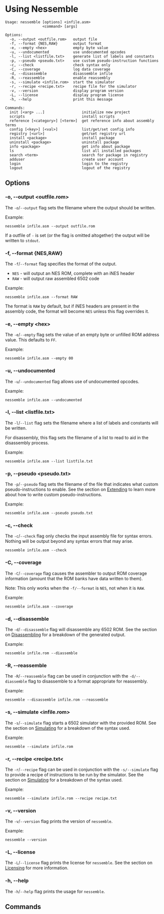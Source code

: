 # Using Nessemble

```
Usage: nessemble [options] <infile.asm>
                 <command> [args]

Options:
  -o, --output <outfile.rom>   output file
  -f, --format {NES,RAW}       output format
  -e, --empty <hex>            empty byte value
  -u, --undocumented           use undocumented opcodes
  -l, --list <listfile.txt>    generate list of labels and constants
  -p, --pseudo <pseudo.txt>    use custom pseudo-instruction functions
  -c, --check                  check syntax only
  -C, --coverage               log data coverage
  -d, --disassemble            disassemble infile
  -R, --reassemble             enable reassembly
  -s, --simulate <infile.rom>  start the simulator
  -r, --recipe <recipe.txt>    recipe file for the simulator
  -v, --version                display program version
  -L, --license                display program license
  -h, --help                   print this message

Commands:
  init [<arg> ...]                 initialize new project
  scripts                          install scripts
  reference [<category>] [<term>]  get reference info about assembly terms
  config [<key>] [<val>]           list/get/set config info
  registry [<url>]                 get/set registry url
  install <package>                install package
  uninstall <package>              uninstall package
  info <package>                   get info about package
  ls                               list all installed packages
  search <term>                    search for package in registry
  adduser                          create user account
  login                            login to the registry
  logout                           logout of the registry
```

## Options

### -o, --output &lt;outfile.rom&gt;

The `-o`/`--output` flag sets the filename where the output should be written.

Example:

```
nessemble infile.asm --output outfile.rom
```

If a outfile of `-` is set (or the flag is omitted altogether) the
output will be written to `stdout`.

### -f, --format {NES,RAW}

The `-f`/`--format` flag specifies the format of the output.

* `NES` - will output an NES ROM, complete with an iNES header
* `RAW` - will output raw assembled 6502 code

Example:

```
nessemble infile.asm --format RAW
```

The format is `RAW` by default, but if iNES headers are present in the assembly
code, the format will become `NES` unless this flag overrides it.

### -e, --empty &lt;hex&gt;

The `-e`/`--empty` flag sets the value of an empty byte or unfilled ROM
address value. This defaults to `FF`.

Example:

```
nessemble infile.asm --empty 00
```

### -u, --undocumented

The `-u`/`--undocumented` flag allows use of undocumented opcodes.

Example:

```
nessemble infile.asm --undocumented
```

### -l, --list &lt;listfile.txt&gt;

The `-l`/`--list` flag sets the filename where a list of labels and constants
will be written.

For disassembly, this flag sets the filename of a list to read to aid in the
disassembly process.

Example:

```
nessemble infile.asm --list listfile.txt
```

### -p, --pseudo &lt;pseudo.txt&gt;

The `-p`/`--pseudo` flag sets the filename of the file that indicates what
custom pseudo-instructions to enable. See the section on [Extending](#TODO) to
learn more about how to write custom pseudo-instructions.

Example:

```
nessemble infile.asm --pseudo pseudo.txt
```

### -c, --check

The `-c`/`--check` flag only checks the input assembly file for syntax errors.
Nothing will be output beyond any syntax errors that may arise.

```
nessemble infile.asm --check
```

### -C, --coverage

The `-C`/`--coverage` flag causes the assembler to output ROM coverage
information (amount that the ROM banks have data written to them).

Note: This only works when the `-f/--format` is `NES`, not when it is `RAW`.

Example:

```
nessemble infile.asm --coverage
```

### -d, --disassemble

The `-d`/`--disassemble` flag will disassemble any 6502 ROM. See the section on
[Disassembling](#TODO) for a breakdown of the generated output.

Example:

```
nessemble infile.rom --diassemble
```

### -R, --reassemble

The `-R`/`--reassemble` flag can be used in conjunction with the
`-d/--diassemble` flag to disassemble to a format appropriate for reassembly.

Example:

```
nessemble --disassemble infile.rom --reassemble
```

### -s, --simulate &lt;infile.rom&gt;

The `-s`/`--simulate` flag starts a 6502 simulator with the provided ROM. See
the section on [Simulating](#TODO) for a breakdown of the syntax used.

Example:

```
nessemble --simulate infile.rom
```

### -r, --recipe &lt;recipe.txt&lt;

The `-r`/`--recipe` flag can be used in conjunction with the `-s/--simulate` flag
to provide a recipe of instructions to be run by the simulator. See the section
on [Simulating](#TODO) for a breakdown of the syntax used.

Example:

```
nessemble --simulate infile.rom --recipe recipe.txt
```

### -v, --version

The `-v`/`--version` flag prints the version of `nessemble`.

Example:

```
nessemble --version
```

### -L, --license

The `-L`/`--license` flag prints the license for `nessemble`. See the section on
[Licensing](#TODO) for more information.

### -h, --help

The `-h`/`--help` flag prints the usage for `nessemble`.

## Commands
